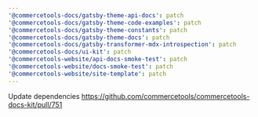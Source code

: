 ```yaml
---
'@commercetools-docs/gatsby-theme-api-docs': patch
'@commercetools-docs/gatsby-theme-code-examples': patch
'@commercetools-docs/gatsby-theme-constants': patch
'@commercetools-docs/gatsby-theme-docs': patch
'@commercetools-docs/gatsby-transformer-mdx-introspection': patch
'@commercetools-docs/ui-kit': patch
'@commercetools-website/api-docs-smoke-test': patch
'@commercetools-website/docs-smoke-test': patch
'@commercetools-website/site-template': patch
---
```


Update dependencies https://github.com/commercetools/commercetools-docs-kit/pull/751
